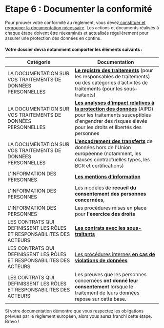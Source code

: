# Etape 6 : Documenter la conformité

Pour prouver votre conformité au règlement, vous devez[ constituer et regrouper la documentation nécessaire](https://www.cnil.fr/fr/documenter-la-conformite). Les actions et documents réalisés à chaque étape doivent être réexaminés et actualisés régulièrement pour assurer une protection des données en continu.&#x20;

#### Votre dossier devra notamment comporter les éléments suivants :

| Catégorie                                                             |  Documentation                                                                                                                                                                                                                                                                 |
| --------------------------------------------------------------------- | ------------------------------------------------------------------------------------------------------------------------------------------------------------------------------------------------------------------------------------------------------------------------------ |
| LA DOCUMENTATION SUR VOS TRAITEMENTS DE DONNÉES PERSONNELLES          |  [**Le registre des traitements**](https://www.cnil.fr/fr/RGDP-le-registre-des-activites-de-traitement) (pour les responsables de traitements)  ou des catégories d’activités de traitements (pour les sous-traitants)                                                         |
| LA DOCUMENTATION SUR VOS TRAITEMENTS DE DONNÉES PERSONNELLES          |  [**Les analyses d’impact relatives à la protection des données**](https://www.cnil.fr/fr/RGPD-analyse-impact-protection-des-donnees-aipd) (AIPD) pour les traitements susceptibles d'engendrer des risques élevés pour les droits et libertés des personnes                   |
| LA DOCUMENTATION SUR VOS TRAITEMENTS DE DONNÉES PERSONNELLES          |  [**L'encadrement des transferts**](https://www.cnil.fr/fr/transferts-de-donnees-hors-ue-ce-qui-change-avec-le-reglement-general-sur-la-protection-des-donnees) de données hors de l'Union européenne (notamment, les clauses contractuelles types, les BCR et certifications) |
| L'INFORMATION DES PERSONNES                                           |  [**Les mentions d’information**](https://www.cnil.fr/fr/conformite-rgpd-information-des-personnes-et-transparence)                                                                                                                                                            |
| L'INFORMATION DES PERSONNES                                           |  ​Les modèles de **recueil du consentement des personnes concernées**,                                                                                                                                                                                                         |
| L'INFORMATION DES PERSONNES                                           |  Les procédures mises en place pour **l'exercice des droits**                                                                                                                                                                                                                  |
| LES CONTRATS QUI DEFINISSENT LES RÔLES ET RESPONSABILITES DES ACTEURS |  [**Les contrats avec les sous-traitants**](https://www.cnil.fr/fr/sous-traitance-exemple-de-clauses)                                                                                                                                                                          |
| LES CONTRATS QUI DEFINISSENT LES RÔLES ET RESPONSABILITES DES ACTEURS |  [Les procédures internes **en cas de violations de données**](https://www.cnil.fr/fr/les-violations-de-donnees-personnelles)                                                                                                                                                  |
| LES CONTRATS QUI DEFINISSENT LES RÔLES ET RESPONSABILITES DES ACTEURS |  Les preuves que les personnes concernées **ont donné leur consentement** lorsque le traitement de leurs données repose sur cette base.                                                                                                                                        |

Si votre documentation démontre que vous respectez les obligations prévues par le règlement européen, alors vous aurez franchi cette étape. Bravo !

